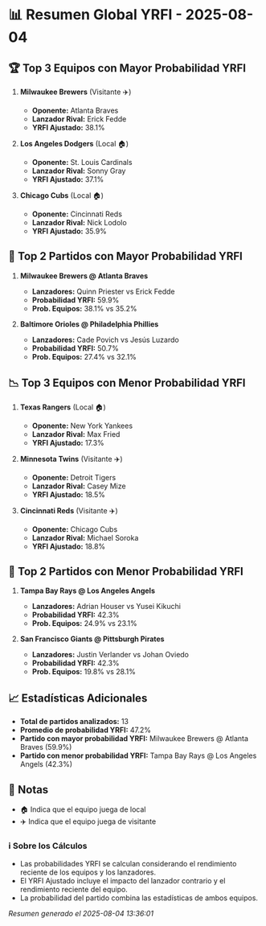 # 📊 Resumen Global YRFI - 2025-08-04

## 🏆 Top 3 Equipos con Mayor Probabilidad YRFI

1. **Milwaukee Brewers** (Visitante ✈️)
   - **Oponente:** Atlanta Braves
   - **Lanzador Rival:** Erick Fedde
   - **YRFI Ajustado:** 38.1%

2. **Los Angeles Dodgers** (Local 🏠)
   - **Oponente:** St. Louis Cardinals
   - **Lanzador Rival:** Sonny Gray
   - **YRFI Ajustado:** 37.1%

3. **Chicago Cubs** (Local 🏠)
   - **Oponente:** Cincinnati Reds
   - **Lanzador Rival:** Nick Lodolo
   - **YRFI Ajustado:** 35.9%

## 🎯 Top 2 Partidos con Mayor Probabilidad YRFI

1. **Milwaukee Brewers @ Atlanta Braves**
   - **Lanzadores:** Quinn Priester vs Erick Fedde
   - **Probabilidad YRFI:** 59.9%
   - **Prob. Equipos:** 38.1% vs 35.2%

2. **Baltimore Orioles @ Philadelphia Phillies**
   - **Lanzadores:** Cade Povich vs Jesús Luzardo
   - **Probabilidad YRFI:** 50.7%
   - **Prob. Equipos:** 27.4% vs 32.1%

## 📉 Top 3 Equipos con Menor Probabilidad YRFI

1. **Texas Rangers** (Local 🏠)
   - **Oponente:** New York Yankees
   - **Lanzador Rival:** Max Fried
   - **YRFI Ajustado:** 17.3%

2. **Minnesota Twins** (Visitante ✈️)
   - **Oponente:** Detroit Tigers
   - **Lanzador Rival:** Casey Mize
   - **YRFI Ajustado:** 18.5%

3. **Cincinnati Reds** (Visitante ✈️)
   - **Oponente:** Chicago Cubs
   - **Lanzador Rival:** Michael Soroka
   - **YRFI Ajustado:** 18.8%

## 🛑 Top 2 Partidos con Menor Probabilidad YRFI

1. **Tampa Bay Rays @ Los Angeles Angels**
   - **Lanzadores:** Adrian Houser vs Yusei Kikuchi
   - **Probabilidad YRFI:** 42.3%
   - **Prob. Equipos:** 24.9% vs 23.1%

2. **San Francisco Giants @ Pittsburgh Pirates**
   - **Lanzadores:** Justin Verlander vs Johan Oviedo
   - **Probabilidad YRFI:** 42.3%
   - **Prob. Equipos:** 19.8% vs 28.1%

## 📈 Estadísticas Adicionales

- **Total de partidos analizados:** 13
- **Promedio de probabilidad YRFI:** 47.2%
- **Partido con mayor probabilidad YRFI:** Milwaukee Brewers @ Atlanta Braves (59.9%)
- **Partido con menor probabilidad YRFI:** Tampa Bay Rays @ Los Angeles Angels (42.3%)

## 📝 Notas

- 🏠 Indica que el equipo juega de local
- ✈️ Indica que el equipo juega de visitante

### ℹ️ Sobre los Cálculos
- Las probabilidades YRFI se calculan considerando el rendimiento reciente de los equipos y los lanzadores.
- El YRFI Ajustado incluye el impacto del lanzador contrario y el rendimiento reciente del equipo.
- La probabilidad del partido combina las estadísticas de ambos equipos.

*Resumen generado el 2025-08-04 13:36:01*